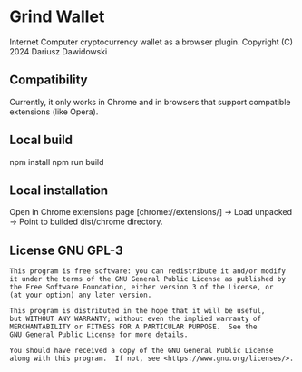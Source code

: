 # Grind Wallet

Internet Computer cryptocurrency wallet as a browser plugin.
Copyright (C) 2024  Dariusz Dawidowski


## Compatibility

Currently, it only works in Chrome and in browsers that support compatible extensions (like Opera).


## Local build

npm install
npm run build


## Local installation

Open in Chrome extensions page [chrome://extensions/] -> Load unpacked -> Point to builded dist/chrome directory.


## License GNU GPL-3

    This program is free software: you can redistribute it and/or modify
    it under the terms of the GNU General Public License as published by
    the Free Software Foundation, either version 3 of the License, or
    (at your option) any later version.

    This program is distributed in the hope that it will be useful,
    but WITHOUT ANY WARRANTY; without even the implied warranty of
    MERCHANTABILITY or FITNESS FOR A PARTICULAR PURPOSE.  See the
    GNU General Public License for more details.

    You should have received a copy of the GNU General Public License
    along with this program.  If not, see <https://www.gnu.org/licenses/>.